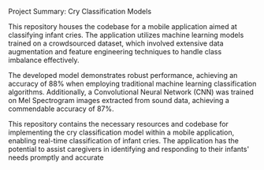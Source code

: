 
Project Summary: Cry Classification Models

This repository houses the codebase for a mobile application aimed at classifying infant cries. The application utilizes machine learning models trained on a crowdsourced dataset, which involved extensive data augmentation and feature engineering techniques to handle class imbalance effectively.

The developed model demonstrates robust performance, achieving an accuracy of 88% when employing traditional machine learning classification algorithms. Additionally, a Convolutional Neural Network (CNN) was trained on Mel Spectrogram images extracted from sound data, achieving a commendable accuracy of 87%.

This repository contains the necessary resources and codebase for implementing the cry classification model within a mobile application, enabling real-time classification of infant cries. The application has the potential to assist caregivers in identifying and responding to their infants' needs promptly and accurate
